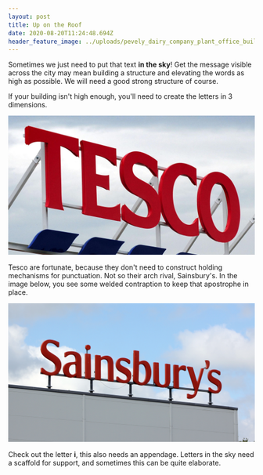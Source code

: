 ```yaml
---
layout: post
title: Up on the Roof
date: 2020-08-20T11:24:48.694Z
header_feature_image: ../uploads/pevely_dairy_company_plant_office_building.jpg
---
```

Sometimes we just need to put that text **in the sky**! Get the message visible across the city may mean building a structure and elevating the words as high as possible. We will need a good strong structure of course.

If your building isn't high enough, you'll need to create the letters in 3 dimensions.

![Tesco store. Image from SkyNews](../uploads/skynews-tesco-supermarket_4634438.jpg "Tesco store. Image from SkyNews")

Tesco are fortunate, because they don't need to construct holding mechanisms for punctuation. Not so their arch rival, Sainsbury's. In the image below, you see some welded contraption to keep that apostrophe in place.

![Sainsbury's in the sky](../uploads/shutterstock_1384561580.jpg "Sainsbury's in the sky")

Check out the letter **i**, this also needs an appendage. Letters in the sky need a scaffold for support, and sometimes this can be quite elaborate.